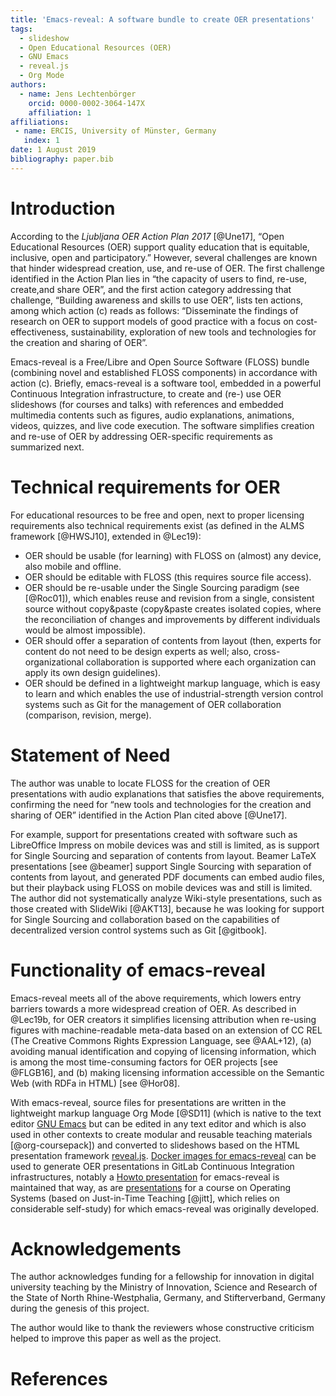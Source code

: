 ```yaml
---
title: 'Emacs-reveal: A software bundle to create OER presentations'
tags:
  - slideshow
  - Open Educational Resources (OER)
  - GNU Emacs
  - reveal.js
  - Org Mode
authors:
  - name: Jens Lechtenbörger
    orcid: 0000-0002-3064-147X
    affiliation: 1
affiliations:
 - name: ERCIS, University of Münster, Germany
   index: 1
date: 1 August 2019
bibliography: paper.bib
---
```


# Introduction

According to the *Ljubljana OER Action Plan 2017* [@Une17], “Open
Educational Resources (OER) support quality education that is
equitable, inclusive, open and participatory.”  However, several
challenges are known that hinder widespread creation, use, and re-use
of OER.  The first challenge identified in the Action Plan lies in
“the capacity of users to find, re-use, create,and share OER”, and the
first action category addressing that challenge, “Building awareness
and skills to use OER”, lists ten actions, among which action (c)
reads as follows: “Disseminate the findings of research on OER to
support models of good practice with a focus on cost-effectiveness,
sustainability, exploration of new tools and technologies for the
creation and sharing of OER”.

Emacs-reveal is a Free/Libre and Open Source Software
(FLOSS) bundle (combining novel and established FLOSS components) in
accordance with action (c).  Briefly, emacs-reveal is a software tool,
embedded in a powerful Continuous Integration infrastructure, to
create and (re-) use OER slideshows (for courses and talks) with
references and embedded multimedia contents such as figures, audio
explanations, animations, videos, quizzes, and live code execution.
The software simplifies creation and re-use of OER by addressing
OER-specific requirements as summarized next.

# Technical requirements for OER

For educational resources to be free and open, next to proper
licensing requirements also technical requirements exist (as defined
in the ALMS framework [@HWSJ10], extended in @Lec19):

- OER should be usable (for learning) with FLOSS
  on (almost) any device, also mobile and offline.
- OER should be editable with FLOSS
  (this requires source file access).
- OER should be re-usable under the Single Sourcing paradigm (see
  [@Roc01]), which enables reuse and revision from a single,
  consistent source without copy&paste (copy&paste creates isolated
  copies, where the reconciliation of changes and improvements by
  different individuals would be almost impossible).
- OER should offer a separation of contents from layout (then, experts
  for content do not need to be design experts as well; also,
  cross-organizational collaboration is supported where each
  organization can apply its own design guidelines).
- OER should be defined in a lightweight markup language, which is easy
  to learn and which enables the use of industrial-strength version
  control systems such as Git for the management of OER collaboration
  (comparison, revision, merge).

# Statement of Need

The author was unable to locate FLOSS for the creation of OER
presentations with audio explanations that satisfies the above
requirements, confirming the need for “new tools and technologies for
the creation and sharing of OER” identified in the Action Plan
cited above [@Une17].

For example, support for presentations created with software such as
LibreOffice Impress on mobile devices was and still is limited, as is
support for Single Sourcing and separation of contents from layout.
Beamer LaTeX presentations [see @beamer] support Single Sourcing with
separation of contents from layout, and generated PDF documents can
embed audio files, but their playback using FLOSS on mobile devices
was and still is limited.  The author did not systematically analyze
Wiki-style presentations, such as those created with SlideWiki
[@AKT13], because he was looking for support for Single Sourcing and
collaboration based on the capabilities of decentralized version
control systems such as Git [@gitbook].

# Functionality of emacs-reveal

Emacs-reveal meets all of the above requirements, which lowers entry
barriers towards a more widespread creation of OER.  As described in
@Lec19b, for OER creators it simplifies licensing attribution when
re-using figures with machine-readable meta-data based on an extension
of CC REL (The Creative Commons Rights Expression Language, see
@AAL+12), (a) avoiding manual identification and copying of
licensing information, which is among the most time-consuming factors
for OER projects [see @FLGB16], and (b) making licensing information
accessible on the Semantic Web (with RDFa in HTML) [see @Hor08].

With emacs-reveal, source files for presentations are written in the
lightweight markup language Org Mode [@SD11] (which is native to the
text editor [GNU Emacs](https://www.gnu.org/software/emacs/) but can
be edited in any text editor and which is also used in other contexts
to create modular and reusable teaching materials [@org-coursepack])
and converted to slideshows based on the HTML presentation framework
[reveal.js](https://revealjs.com/).
[Docker images for emacs-reveal](https://gitlab.com/oer/docker)
can be used to generate OER presentations in
GitLab Continuous Integration infrastructures, notably a
[Howto presentation](https://oer.gitlab.io/emacs-reveal-howto/howto.html)
for emacs-reveal is maintained that way, as are
[presentations](https://oer.gitlab.io/OS/) for a course on Operating
Systems (based on Just-in-Time Teaching [@jitt], which relies on
considerable self-study) for which emacs-reveal was originally
developed.

# Acknowledgements

The author acknowledges funding for a fellowship for innovation in
digital university teaching by the Ministry of Innovation, Science and
Research of the State of North Rhine-Westphalia, Germany, and
Stifterverband, Germany during the genesis of this project.

The author would like to thank the reviewers whose constructive
criticism helped to improve this paper as well as the project.

# References
